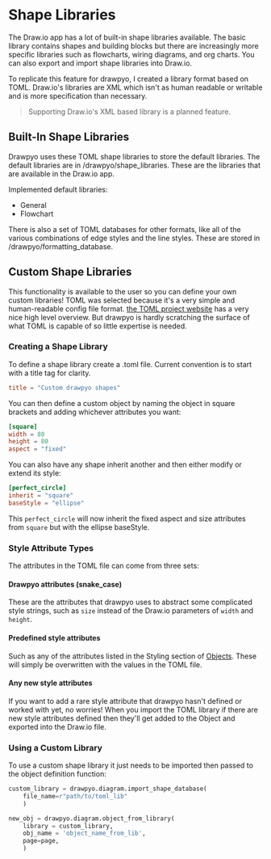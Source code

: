 # Shape Libraries

The Draw.io app has a lot of built-in shape libraries available. The basic library contains shapes and building blocks but there are increasingly more specific libraries such as flowcharts, wiring diagrams, and org charts. You can also export and import shape libraries into Draw.io.

To replicate this feature for drawpyo, I created a library format based on TOML. Draw.io's libraries are XML which isn't as human readable or writable and is more specification than necessary.

> Supporting Draw.io's XML based library is a planned feature.

## Built-In Shape Libraries

Drawpyo uses these TOML shape libraries to store the default libraries. The default libraries are in /drawpyo/shape_libraries. These are the libraries that are available in the Draw.io app.

Implemented default libraries:

- General
- Flowchart

There is also a set of TOML databases for other formats, like all of the various combinations of edge styles and the line styles. These are stored in /drawpyo/formatting_database.

## Custom Shape Libraries

This functionality is available to the user so you can define your own custom libraries! TOML was selected because it's a very simple and human-readable config file format. [the TOML project website](https://toml.io/) has a very nice high level overview. But drawpyo is hardly scratching the surface of what TOML is capable of so little expertise is needed.

### Creating a Shape Library

To define a shape library create a .toml file. Current convention is to start with a title tag for clarity.

```toml
title = "Custom drawpyo shapes"
```

You can then define a custom object by naming the object in square brackets and adding whichever attributes you want:

```toml
[square]
width = 80
height = 80
aspect = "fixed"
```

You can also have any shape inherit another and then either modify or extend its style:

```toml
[perfect_circle]
inherit = "square"
baseStyle = "ellipse"
```

This `perfect_circle` will now inherit the fixed aspect and size attributes from `square` but with the ellipse baseStyle.

### Style Attribute Types

The attributes in the TOML file can come from three sets:

#### Drawpyo attributes (snake_case)

These are the attributes that drawpyo uses to abstract some complicated style strings, such as `size` instead of the Draw.io parameters of `width` and `height`.

#### Predefined style attributes

Such as any of the attributes listed in the Styling section of [Objects](/usage/objects.md). These will simply be overwritten with the values in the TOML file.

#### Any new style attributes

If you want to add a rare style attribute that drawpyo hasn't defined or worked with yet, no worries! When you import the TOML library if there are new style attributes defined then they'll get added to the Object and exported into the Draw.io file.

### Using a Custom Library

To use a custom shape library it just needs to be imported then passed to the object definition function:

```python
custom_library = drawpyo.diagram.import_shape_database(
    file_name=r"path/to/toml_lib"
    )

new_obj = drawpyo.diagram.object_from_library(
    library = custom_library,
    obj_name = 'object_name_from_lib',
    page=page,
    )
```














